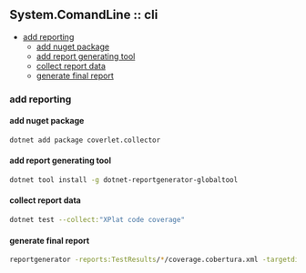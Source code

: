 ## System.ComandLine :: cli

- [add reporting](#add-reporting)
  - [add nuget package](#add-nuget-package)
  - [add report generating tool](#add-report-generating-tool)
  - [collect report data](#collect-report-data)
  - [generate final report](#generate-final-report)

### add reporting

#### add nuget package

```bash
dotnet add package coverlet.collector
```

#### add report generating tool

```bash
dotnet tool install -g dotnet-reportgenerator-globaltool
```

#### collect report data

```bash
dotnet test --collect:"XPlat code coverage"
```

#### generate final report

```bash
reportgenerator -reports:TestResults/*/coverage.cobertura.xml -targetdir:result.coverage
```
